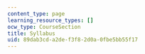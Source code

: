 ```yaml
---
content_type: page
learning_resource_types: []
ocw_type: CourseSection
title: Syllabus
uid: 89dab3cd-a2de-f3f8-2d0a-0fbe5bb55f17
---
```

